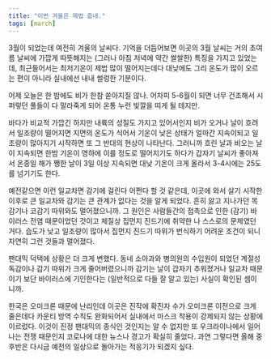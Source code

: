 ```yaml
---
title: "이번 겨울은 제법 춥네."
tags: [march]
---
```


3월이 되었는데 여전히 겨울의 날씨다. 기억을 더듬어보면 이곳의 3월 날씨는 거의 초여름 날씨에 가깝게 따뜻해지는 (그러나 아침 저녁에 약간 쌀쌀한) 특징을 가지고 있었는데, 최근들어서는 최저기온이 제법 많이 떨어지는데다 대낮에도 그리 온도가 많이 오르는 편이 아니라 실내에선 내내 썰렁한 기분이다.

어제 오늘은 한 밤에도 비가 한참 쏟아지질 않나. 어차피 5-6월이 되면 너무 건조해서 시퍼렇던 풀들이 다 말라죽게 되어 온통 누런 빛깔을 띠게 될 테지만.

바다가 비교적 가깝긴 하지만 내륙의 성질도 가지고 있어서인지 비가 오거나 날이 흐려서 일조량이 떨어지면 지면의 온도가 식어서 기온이 낮은 상태가 얼마간 지속이되고 일조량이 많아지기 시작하면 또 그 반대의 현상이 나타난다. 그러니까 흐린 날과 비오는 날이 지속되면 한밤 기온이 영하에 이를 정도로 떨어지기도 하다가 갑자기 날씨가 좋아져서 온종일 해가 쨍한 날이 3일 이상 지속되면 대낮 기온이 크게 올라서 3-4시에는 25도를 넘기기도 한다.

예전같으면 이런 일교차면 감기에 걸린다 어쩐다 할 것 같은데, 이곳에 와서 살기 시작한 이후로 큰 일교차와 감기는 큰 관계가 없다는 것을 알게 되었다. 흔히 앓고 지나가던 목감기나 코감기 따위와도 멀어졌으니까. 그 원인은 사람들간의 접촉으로 인한 (감기) 바이러스 전염 때문이었던 것이고 체질상 집먼지 진드기에 취약한 나 스스로의 문제였던 거다. 습도가 낮고 일조량이 많아서 집먼지 진드기 따위가 번식하기 어려운 조건이 되니 자연히 그런 것들과 멀어졌다.

팬대믹 덕택에 상황은 더 크게 변했다. 동네 소아과와 병의원의 수입원이 되었던 계절성 독감이나 감기 따위가 크게 줄어버렸으니까 감기는 날이 갑자기 추워졌거나 일교차 때문이기 보단 바이러스에 기인한다는 (일반적으로 다들 잘 알고 있는) 사실이 확인된 셈이니까. 

한국은 오미크론 때문에 난리인데 이곳은 진작에 확진자 수가 오미크론 이전으로 크게 줄은데다 카운티 방역 수칙도 완화되어서 실내에서 마스크 착용이 강제되지 않는 상황에 이르렀다. 이것이 진정 팬대믹의 종식인 것인지는 알 수 없지만 또 우크라이나에서 일어나는 전쟁 때문인지 코로나에 대한 뉴스나 경고가 확실히 줄었다. 과연 그렇다면 올해 중 후반은 다시금 예전의 일상으로 돌아가는 적응기가 되겠지 싶다.

